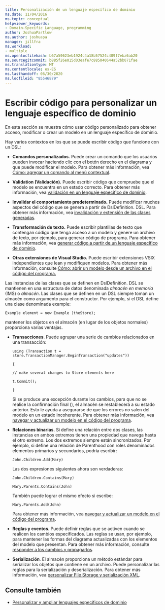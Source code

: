 ```yaml
---
title: Personalización de un lenguaje específico de dominio
ms.date: 11/04/2016
ms.topic: conceptual
helpviewer_keywords:
- Domain-Specific Language, programming
author: JoshuaPartlow
ms.author: joshuapa
manager: jillfra
ms.workload:
- multiple
ms.openlocfilehash: b67a50623eb1924c4a18b57524c409f7eba6ab20
ms.sourcegitcommit: b885f26e015d03eafe7c885040644a52bb071fae
ms.translationtype: MT
ms.contentlocale: es-ES
ms.lasthandoff: 06/30/2020
ms.locfileid: "85546879"
---
```

# <a name="write-code-to-customize-a-domain-specific-language"></a>Escribir código para personalizar un lenguaje específico de dominio

En esta sección se muestra cómo usar código personalizado para obtener acceso, modificar o crear un modelo en un lenguaje específico de dominio.

Hay varios contextos en los que se puede escribir código que funcione con un DSL:

- **Comandos personalizados.** Puede crear un comando que los usuarios pueden invocar haciendo clic con el botón derecho en el diagrama y que puede modificar el modelo. Para obtener más información, vea [Cómo: agregar un comando al menú contextual](../modeling/how-to-add-a-command-to-the-shortcut-menu.md).

- **Validation (Validación).** Puede escribir código que compruebe que el modelo se encuentra en un estado correcto. Para obtener más información, vea [validación en un lenguaje específico de dominio](../modeling/validation-in-a-domain-specific-language.md).

- **Invalidar el comportamiento predeterminado.** Puede modificar muchos aspectos del código que se genera a partir de DslDefinition. DSL. Para obtener más información, vea [invalidación y extensión de las clases generadas](../modeling/overriding-and-extending-the-generated-classes.md).

- **Transformación de texto.** Puede escribir plantillas de texto que contengan código que tenga acceso a un modelo y genere un archivo de texto, por ejemplo, para generar código de programa. Para obtener más información, vea [generar código a partir de un lenguaje específico de dominio](../modeling/generating-code-from-a-domain-specific-language.md).

- **Otras extensiones de Visual Studio.** Puede escribir extensiones VSIX independientes que lean y modifiquen modelos. Para obtener más información, consulte [Cómo: abrir un modelo desde un archivo en el código del programa.](../modeling/how-to-open-a-model-from-file-in-program-code.md)

Las instancias de las clases que se definen en DslDefinition. DSL se mantienen en una estructura de datos denominada *almacén en memoria* (IMS) o *almacén*. Las clases que se definen en un DSL siempre toman un almacén como argumento para el constructor. Por ejemplo, si el DSL define una clase denominada example:

`Example element = new Example (theStore);`

mantener los objetos en el almacén (en lugar de los objetos normales) proporciona varias ventajas.

- **Transacciones**. Puede agrupar una serie de cambios relacionados en una transacción:

     `using (Transaction t = store.TransactionManager.BeginTransaction("updates"))`

     `{`

     `// make several changes to Store elements here`

     `t.Commit();`

     `}`

     Si se produce una excepción durante los cambios, para que no se realice la confirmación final (), el almacén se restablecerá a su estado anterior. Esto le ayuda a asegurarse de que los errores no salen del modelo en un estado incoherente. Para obtener más información, vea [navegar y actualizar un modelo en el código del programa](../modeling/navigating-and-updating-a-model-in-program-code.md).

- **Relaciones binarias**. Si define una relación entre dos clases, las instancias en ambos extremos tienen una propiedad que navega hasta el otro extremo. Los dos extremos siempre están sincronizados. Por ejemplo, si define una relación de Parenthood con roles denominados elementos primarios y secundarios, podría escribir:

     `John.Children.Add(Mary)`

     Las dos expresiones siguientes ahora son verdaderas:

     `John.Children.Contains(Mary)`

     `Mary.Parents.Contains(John)`

     También puede lograr el mismo efecto si escribe:

     `Mary.Parents.Add(John)`

     Para obtener más información, vea [navegar y actualizar un modelo en el código del programa](../modeling/navigating-and-updating-a-model-in-program-code.md).

- **Reglas y eventos**. Puede definir reglas que se activen cuando se realicen los cambios especificados. Las reglas se usan, por ejemplo, para mantener las formas del diagrama actualizadas con los elementos del modelo que presentan. Para obtener más información, consulte [responder a los cambios y propagarlos](../modeling/responding-to-and-propagating-changes.md).

- **Serialización**. El almacén proporciona un método estándar para serializar los objetos que contiene en un archivo. Puede personalizar las reglas para la serialización y deserialización. Para obtener más información, vea [personalizar File Storage y serialización XML](../modeling/customizing-file-storage-and-xml-serialization.md).

## <a name="see-also"></a>Consulte también

- [Personalizar y ampliar lenguajes específicos de dominio](../modeling/customizing-and-extending-a-domain-specific-language.md)